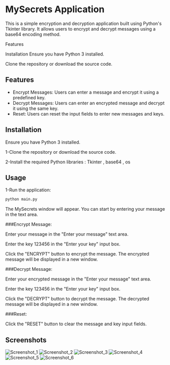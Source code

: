 
# MySecrets Application

This is a simple encryption and decryption application built using Python's Tkinter library. It allows users to encrypt and decrypt messages using a base64 encoding method.

Features



Installation
Ensure you have Python 3 installed.

Clone the repository or download the source code.



## Features

- Encrypt Messages: Users can enter a message and encrypt it using a predefined key.
- Decrypt Messages: Users can enter an encrypted message and decrypt it using the same key.
- Reset: Users can reset the input fields to enter new messages and keys.



## Installation

Ensure you have Python 3 installed.

1-Clone the repository or download the source code.

2-Install the required Python libraries : 
Tkinter , base64 , os
    
## Usage

1-Run the application:

```bash
python main.py

```

The MySecrets window will appear. You can start by entering your message in the text area.

###Encrypt Message:

Enter your message in the "Enter your message" text area.

Enter the key 123456 in the "Enter your key" input box.

Click the "ENCRYPT" button to encrypt the message. The encrypted message will be displayed in a new window.

###Decrypt Message:

Enter your encrypted message in the "Enter your message" text area.

Enter the key 123456 in the "Enter your key" input box.

Click the "DECRYPT" button to decrypt the message. The decrypted message will be displayed in a new window.

###Reset:

Click the "RESET" button to clear the message and key input fields.




## Screenshots



![Screenshot_1](https://github.com/user-attachments/assets/ff45cdab-c59c-4c9d-b0d0-b52dd4cbc77e)
![Screenshot_2](https://github.com/user-attachments/assets/ac01b457-f978-4a3d-8262-74490b01eb1b) 
![Screenshot_3](https://github.com/user-attachments/assets/708adc0b-c41d-4878-b079-d37680029a2a)
![Screenshot_4](https://github.com/user-attachments/assets/0295b8a8-d08f-4d41-95cc-982defcf7197)
![Screenshot_5](https://github.com/user-attachments/assets/f55f7220-f196-455b-b7bc-028df56015c6)
![Screenshot_6](https://github.com/user-attachments/assets/f4328f26-c1a3-43e3-a0c4-d53548047897)





